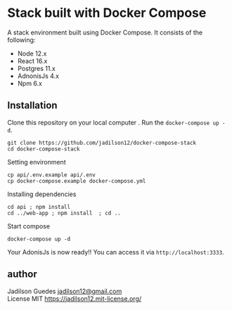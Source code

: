 # Stack built with Docker Compose

A stack environment built using Docker Compose. It consists of the following:

* Node 12.x
* React 16.x
* Postgres 11.x
* AdnonisJs 4.x
* Npm 6.x

## Installation

Clone this repository on your local computer .
Run the `docker-compose up -d`.

```shell
git clone https://github.com/jadilson12/docker-compose-stack
cd docker-compose-stack
```
Setting environment
```shell
cp api/.env.example api/.env
cp docker-compose.example docker-compose.yml
```

Installing dependencies

```shell
cd api ; npm install
cd ../web-app ; npm install  ; cd ..
```

Start compose

```shell
docker-compose up -d
```

Your AdonisJs is now ready!! You can access it via `http://localhost:3333`.

## author

Jadilson Guedes <jadilson12@gmail.com>  
License MIT <https://jadilson12.mit-license.org/>
